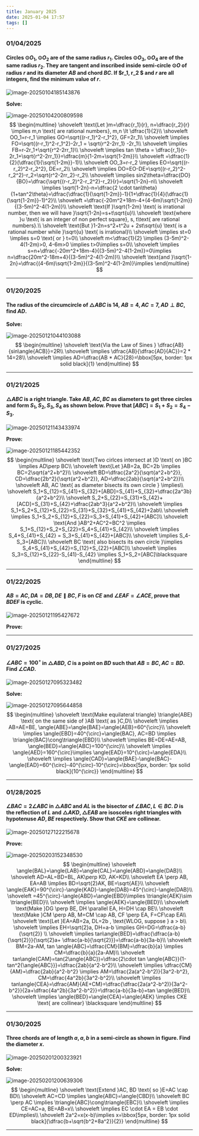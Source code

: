 ```yaml
---
title: January 2025
date: 2025-01-04 17:57
tags: []
---
```


### 01/04/2025

#### Circles $\odot{O_1}, \odot{O_2}$ are of the same radius $r_1$. Circles $\odot{O_3}, \odot{O_4}$ are of the same radius $r_2$. They are tangent and inscribed inside semi-circle $\odot{O}$ of radius $r$ and its diameter $AB$ and chord $BC$. If $r_1, r_2 $ and $r$ are all integers, find the minimum value of $r$.

![image-20250104185143876](/assets/images/2025/image-20250104180430988.png)

**Solve:**

![image-20250104200809598](/assets/images/2025/image-20250104195848594.png)
$$
\begin{multline}
\shoveleft \text{Let }m=\dfrac{r_1}{r}, n=\dfrac{r_2}{r} \implies m,n \text{ are rational numbers}, m,n \lt \dfrac{1}{2}\\
\shoveleft OO_1=r-r_1 \implies GO=\sqrt{(r-r_1)^2-r_1^2}, GF=2r_1\\
\shoveleft \implies FO=\sqrt{(r-r_1)^2-r_1^2}-2r_1 = \sqrt{r^2-2rr_1} -2r_1\\
\shoveleft \implies FB=r-2r_1+\sqrt{r^2-2rr_1}\\
\shoveleft \implies tan \theta = \dfrac{r_1}{r-2r_1+\sqrt{r^2-2rr_1}}=\dfrac{m}{1-2m+\sqrt{1-2m}}\\
\shoveleft =\dfrac{1}{2}(\dfrac{1}{\sqrt{1-2m}}-1)\\
\shoveleft OO_3=r-r_2 \implies EO=\sqrt{(r-r_2)^2-r_2^2}, DE=r_2\\
\shoveleft \implies DO=EO-DE=\sqrt{(r-r_2)^2-r_2^2}-r_2=\sqrt{r^2-2rr_2}-r_2\\
\shoveleft \implies sin2\theta=\dfrac{DO}{BO}=\dfrac{\sqrt{(r-r_2)^2-r_2^2}-r_2}{r}=\sqrt{1-2n}-n\\
\shoveleft \implies \sqrt{1-2n}-n=\dfrac{2 \cdot tan\theta}{1+tan^2\theta}=\dfrac{\dfrac{1}{\sqrt{1-2m}}-1}{1+\dfrac{1}{4}(\dfrac{1}{\sqrt{1-2m}}-1)^2}\\
\shoveleft =\dfrac{-20m^2+18m-4+(4-6m)\sqrt{1-2m}}{(3-5m)^2-4(1-2m)}\\
\shoveleft \text{If }\sqrt{1-2m} \text{ is irrational number, then we will have }\sqrt{1-2n}=s+t\sqrt{u}\\
\shoveleft \text{where }u \text{ is an integer of non perfect square}, s, t\text{ are rational numbers}.\\
\shoveleft \text{But }1-2n=s^2+t^2u + 2st\sqrt{u} \text{ is a rational number while }\sqrt{u} \text{ is irrational}\\
\shoveleft \implies st=0 \implies s=0 \text{ or } t=0\\
\shoveleft m<\dfrac{1}{2} \implies (3-5m)^2-4(1-2m)>0, 4-6m>0 \implies t>0\implies s=0\\
\shoveleft \implies s=n+\dfrac{-20m^2+18m-4}{(3-5m)^2-4(1-2m)}=0\implies n=\dfrac{20m^2-18m+4}{(3-5m)^2-4(1-2m)}\\
\shoveleft \text{and }\sqrt{1-2n}=\dfrac{(4-6m)\sqrt{1-2m}}{(3-5m)^2-4(1-2m)}\implies
\end{multline}
$$

---

### 01/20/2025

#### The radius of the circumcircle of $\triangle{ABC}$ is $14$, $AB=4, AC=7, AD\perp BC$, find $AD$.

**Solve:**

![image-20250121044103088](/assets/images/2025/image-20250121044103088.png)
$$
\begin{multline}
\shoveleft \text{Via the Law of Sines } \dfrac{AB}{sin\angle{ACB}}=2R\\
\shoveleft \implies \dfrac{AB}{\dfrac{AD}{AC}}=2 * 14=28\\
\shoveleft \implies AD=\dfrac{AB * AC}{28}=\bbox[5px, border: 1px solid black]{1}
\end{multline}
$$

---

### 01/21/2025

#### $\triangle{ABC}$ is a right triangle. Take $AB,AC,BC$ as diameters to get three circles and form $S_1, S_2, S_3, S_4$ as shown below. Prove that $[ABC]=S_1+S_2=S_4-S_3$.

![image-20250121143433974](/assets/images/2025/image-20250121143433974.png)

**Prove:**

![image-20250121185442352](/assets/images/2025/image-20250121185442352.png)
$$
\begin{multline}
\shoveleft \text{Two cirlces intersect at }D \text{ on }BC \implies AD\perp BC\\
\shoveleft \text{Let }AB=2a, BC=2b \implies BC=2\sqrt{a^2+b^2}\\
\shoveleft BD=\dfrac{2a^2}{\sqrt{a^2+b^2}}, CD=\dfrac{2b^2}{\sqrt{a^2+b^2}}, AD=\dfrac{2ab}{\sqrt{a^2+b^2}}\\
\shoveleft AB, AC \text{ as diameter bisects its own circle } \implies\\
\shoveleft S_1+S_{12}=S_{41}+S_{32}+[ABD]=S_{41}+S_{32}+\dfrac{2a^3b}{a^2+b^2}\\
\shoveleft S_2+S_{22}=S_{31}+S_{42}+[ACD]=S_{31}+S_{42}+\dfrac{2ab^3}{a^2+b^2}\\
\shoveleft \implies S_1+S_2+S_{12}+S_{22}=S_{31}+S_{32}+S_{41}+S_{42}+2ab\\
\shoveleft \implies S_1+S_2+S_{12}+S_{22}=S_3+S_{41}+S_{42}+[ABC]\\
\shoveleft \text{And }AB^2+AC^2=BC^2 \implies S_1+S_{12}+S_2+S_{22}=S_4+S_{41}+S_{42}\\
\shoveleft \implies S_4+S_{41}+S_{42} = S_3+S_{41}+S_{42}+[ABC]\\
\shoveleft \implies S_4-S_3=[ABC]\\
\shoveleft BC \text{ also bisects its own circle }\implies S_4+S_{41}+S_{42}=S_{12}+S_{22}+[ABC]\\
\shoveleft \implies S_3=S_{12}+S_{22}-S_{41}-S_{42} \implies S_1+S_2=[ABC]\blacksquare
\end{multline}
$$

---

### 01/22/2025

#### $AB=AC, DA=DB, DE \parallel BC$, $F$ is on $CE$ and $\angle{EAF}=\angle{ACE}$, prove that $BDEF$ is cyclic.

![image-20250121195427672](/assets/images/2025/image-20250121194935445.png)

**Prove:**

---

### 01/27/2025

#### $\angle{ABC}=100^{\circ}$ in $\triangle{ABD}$, $C$ is a point on $BD$ such that $AB=BC, AC=BD$. Find $\angle{CAD}$.

![image-20250127095323482](/assets/images/2025/image-20250127095323482.png)

**Solve:**

![image-20250127095644858](/assets/images/2025/image-20250127095644858.png)
$$
\begin{multline}
\shoveleft \text{Make equilateral triangle} \triangle{ABE} \text{ on the same side of }AB \text{ as }C,D\\
\shoveleft \implies AB=AE=BE, \angle{ABE}=\angle{BAE}=\angle{AEB}=60^{\circ}\\
\shoveleft \implies \angle{EBD}=40^{\circ}=\angle{BAC}, AC=BD \implies \triangle{BAC}\cong\triangle{EBD}\\
\shoveleft \implies BE=DE=AE=AB, \angle{BED}=\angle{ABC}=100^{\circ}\\
\shoveleft \implies \angle{AED}=160^{\circ}\implies \angle{EAD}=10^{\circ}=\angle{EDA}\\
\shoveleft \implies \angle{CAD}=\angle{BAE}-\angle{BAC}-\angle{EAD}=60^{\circ}-40^{\circ}-10^{\circ}=\bbox[5px, border: 1px solid black]{10^{\circ}}
\end{multline}
$$

---

### 01/28/2025

#### $\angle{BAC}=2\angle{ABC}$ in $\triangle{ABC}$ and $AL$ is the bisector of $\angle{BAC}, L \in BC$. $D$ is the reflection of $L$ and $\triangle{AKD}, \triangle{EAB}$ are isosceles right triangles with hypotenuse $AD, BE$ respectively. Show that $CKE$ are collinear.

![image-20250127122215678](/assets/images/2025/image-20250127122215678.png)

**Prove:**

![image-20250203152348530](/assets/images/2025/image-20250203152348530.png)
$$
\begin{multline}
\shoveleft \angle{BAL}=\angle{LAB}=\angle{CAL}=\angle{ABD}=\angle{DAB}\\
\shoveleft AD=AL=BD=BL, AK\perp KD, AK=KD\\
\shoveleft EA \perp AB, EA=AB \implies BD=\sqrt{2}AK, BE=\sqrt{AE}\\
\shoveleft \angle{EAK}=90^{\circ}-\angle{KAD}-\angle{DAB}=45^{\circ}-\angle{DAB}\\
\shoveleft =45^{\circ}-\angle{ABD}=\angle{EBD}\implies \triangle{AEK}\sim \triangle{BED}\\
\shoveleft \implies \angle{AEK}=\angle{BED}\\
\shoveleft \text{Make }DG \perp BE, DH \parallel EA, H=DH \cap BE\\
\shoveleft \text{Make }CM \perp AB, M=CM \cap AB, CF \perp EA, F=CF\cap EA\\
\shoveleft \text{Let }EA=AB=2a, DL=2b , \text{WLOG, suppose } a > b\\
\shoveleft \implies EH=\sqrt{2}a, DH=a-b \implies GH=DG=\dfrac{a-b}{\sqrt{2}}  \\
\shoveleft  \implies tan\angle{BED}=\dfrac{\dfrac{a-b}{\sqrt{2}}}{\sqrt{2}a+ \dfrac{a-b}{\sqrt{2}}}=\dfrac{a-b}{3a-b}\\
\shoveleft BM=2a-AM, tan \angle{ABC}=\dfrac{CM}{BM}=\dfrac{b}{a} \implies CM=\dfrac{b}{a}(2a-AM)\\
\shoveleft  tan\angle{CAM}=tan(2\angle{ABC})=\dfrac{2\cdot  tan \angle{ABC}}{1-tan^2{\angle{ABC}}}=\dfrac{2ab}{a^2-b^2}\\
\shoveleft \implies \dfrac{CM}{AM}=\dfrac{2ab}{a^2-b^2} \implies AM=\dfrac{2a(a^2-b^2)}{3a^2-b^2}, CM=\dfrac{4a^2b}{3a^2-b^2}\\
\shoveleft \implies tan\angle{CEA}=\dfrac{AM}{AE+CM}=\dfrac{\dfrac{2a(a^2-b^2)}{3a^2-b^2}}{2a+\dfrac{4a^2b}{3a^2-b^2}}=\dfrac{a-b}{3a-b}=tan \angle{BED}\\
\shoveleft \implies \angle{BED}=\angle{CEA}=\angle{AEK} \implies CKE \text{ are collinear} \blacksquare
\end{multline}
$$

---

### 01/30/2025

#### Three chords are of length $a,a,b$ in a semi-circle as shown in figure. Find the diameter $x$.

![image-20250201200323921](/assets/images/2025/image-20250201200323921.png)

**Solve:**

![image-20250201200639306](/assets/images/2025/image-20250201200639306.png)
$$
\begin{multline}
\shoveleft \text{Extend }AC, BD \text{ so }E=AC \cap BD\\
\shoveleft AC=CD \implies \angle{ABC}=\angle{CBD}\\
\shoveleft BC \perp AC \implies \triangle{ABC}\cong\triangle{EBC}\\
\shoveleft \implies CE=AC=a, BE=AB=x\\
\shoveleft \implies EC \cdot EA = EB \cdot ED\implies\\
\shoveleft 2a^2=x(x-b)\implies x=\bbox[5px, border: 1px solid black]{\dfrac{b+\sqrt{b^2+8a^2}}{2}}
\end{multline}
$$

---
